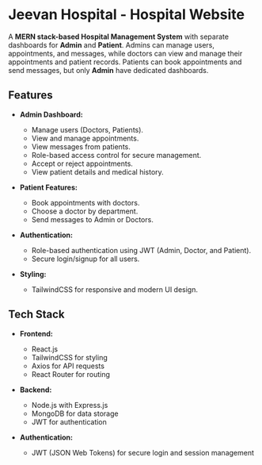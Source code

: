 # Jeevan Hospital - Hospital Website

A **MERN stack-based Hospital Management System** with separate dashboards for **Admin** and **Patient**. Admins can manage users, appointments, and messages, while doctors can view and manage their appointments and patient records. Patients can book appointments and send messages, but only **Admin**  have dedicated dashboards.

## Features

- **Admin Dashboard:**
  - Manage users (Doctors, Patients).
  - View and manage appointments.
  - View messages from patients.
  - Role-based access control for secure management.
  - Accept or reject appointments.
  - View patient details and medical history.

- **Patient Features:**
  - Book appointments with doctors.
  - Choose a doctor by department.
  - Send messages to Admin or Doctors.

- **Authentication:**
  - Role-based authentication using JWT (Admin, Doctor, and Patient).
  - Secure login/signup for all users.

- **Styling:**
  - TailwindCSS for responsive and modern UI design.

## Tech Stack

- **Frontend:**
  - React.js
  - TailwindCSS for styling
  - Axios for API requests
  - React Router for routing

- **Backend:**
  - Node.js with Express.js
  - MongoDB for data storage
  - JWT for authentication

- **Authentication:**
  - JWT (JSON Web Tokens) for secure login and session management
